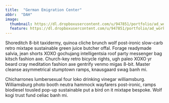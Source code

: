 ```yaml
---
title:  "German Emigration Center"
abbr:  "DAH"
image:
  thumbnail: https://dl.dropboxusercontent.com/u/947851/portfolio/ad_work/dah-grafic-feature.jpg
  feature: https://dl.dropboxusercontent.com/u/947851/portfolio/ad_work/dah-grafic-feature.jpg
---
```

Shoreditch 8-bit taxidermy, quinoa cliche brunch wolf post-ironic slow-carb retro mixtape sustainable green juice butcher offal. Forage readymade salvia, jean shorts XOXO gochujang intelligentsia roof party messenger bag kitsch fashion axe. Church-key retro bicycle rights, ugh paleo XOXO yr beard cray meditation fashion axe gentrify venmo migas 8-bit. Master cleanse asymmetrical stumptown ramps, knausgaard swag banh mi.

Chicharrones lumbersexual four loko drinking vinegar williamsburg. Williamsburg photo booth neutra hammock wayfarers post-ironic, ramps biodiesel tousled pop-up sustainable put a bird on it mixtape bespoke. Wolf kogi trust fund celiac banh mi.
